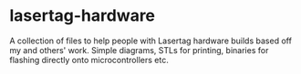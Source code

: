# lasertag-hardware
A collection of files to help people with Lasertag hardware builds based off my and others' work. Simple diagrams, STLs for printing, binaries for flashing directly onto microcontrollers etc.
